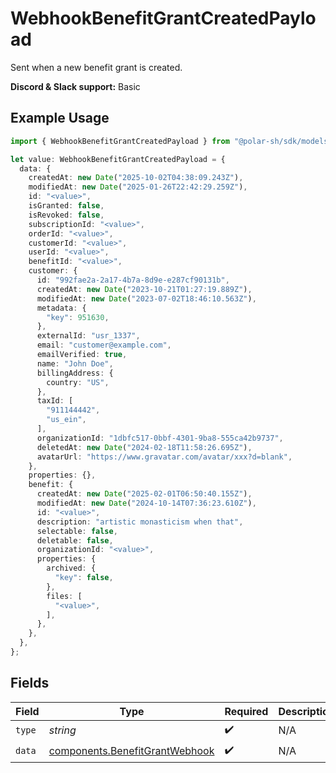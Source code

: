 # WebhookBenefitGrantCreatedPayload

Sent when a new benefit grant is created.

**Discord & Slack support:** Basic

## Example Usage

```typescript
import { WebhookBenefitGrantCreatedPayload } from "@polar-sh/sdk/models/components/webhookbenefitgrantcreatedpayload.js";

let value: WebhookBenefitGrantCreatedPayload = {
  data: {
    createdAt: new Date("2025-10-02T04:38:09.243Z"),
    modifiedAt: new Date("2025-01-26T22:42:29.259Z"),
    id: "<value>",
    isGranted: false,
    isRevoked: false,
    subscriptionId: "<value>",
    orderId: "<value>",
    customerId: "<value>",
    userId: "<value>",
    benefitId: "<value>",
    customer: {
      id: "992fae2a-2a17-4b7a-8d9e-e287cf90131b",
      createdAt: new Date("2023-10-21T01:27:19.889Z"),
      modifiedAt: new Date("2023-07-02T18:46:10.563Z"),
      metadata: {
        "key": 951630,
      },
      externalId: "usr_1337",
      email: "customer@example.com",
      emailVerified: true,
      name: "John Doe",
      billingAddress: {
        country: "US",
      },
      taxId: [
        "911144442",
        "us_ein",
      ],
      organizationId: "1dbfc517-0bbf-4301-9ba8-555ca42b9737",
      deletedAt: new Date("2024-02-18T11:58:26.695Z"),
      avatarUrl: "https://www.gravatar.com/avatar/xxx?d=blank",
    },
    properties: {},
    benefit: {
      createdAt: new Date("2025-02-01T06:50:40.155Z"),
      modifiedAt: new Date("2024-10-14T07:36:23.610Z"),
      id: "<value>",
      description: "artistic monasticism when that",
      selectable: false,
      deletable: false,
      organizationId: "<value>",
      properties: {
        archived: {
          "key": false,
        },
        files: [
          "<value>",
        ],
      },
    },
  },
};
```

## Fields

| Field                                                                            | Type                                                                             | Required                                                                         | Description                                                                      | Example                                                                          |
| -------------------------------------------------------------------------------- | -------------------------------------------------------------------------------- | -------------------------------------------------------------------------------- | -------------------------------------------------------------------------------- | -------------------------------------------------------------------------------- |
| `type`                                                                           | *string*                                                                         | :heavy_check_mark:                                                               | N/A                                                                              | benefit_grant.created                                                            |
| `data`                                                                           | [components.BenefitGrantWebhook](../../models/components/benefitgrantwebhook.md) | :heavy_check_mark:                                                               | N/A                                                                              |                                                                                  |